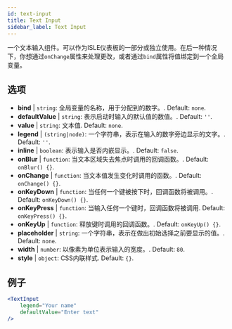 ```yaml
---
id: text-input
title: Text Input
sidebar_label: Text Input
---
```


一个文本输入组件。可以作为ISLE仪表板的一部分或独立使用。在后一种情况下，你想通过`onChange`属性来处理更改，或者通过`bind`属性将值绑定到一个全局变量。

## 选项

* __bind__ | `string`: 全局变量的名称，用于分配到的数字。. Default: `none`.
* __defaultValue__ | `string`: 表示启动时输入的默认值的数值。. Default: `''`.
* __value__ | `string`: 文本值. Default: `none`.
* __legend__ | `(string|node)`: 一个字符串，表示在输入的数字旁边显示的文字。. Default: `''`.
* __inline__ | `boolean`: 表示输入是否内嵌显示。. Default: `false`.
* __onBlur__ | `function`: 当文本区域失去焦点时调用的回调函数。. Default: `onBlur() {}`.
* __onChange__ | `function`: 当文本值发生变化时调用的函数。. Default: `onChange() {}`.
* __onKeyDown__ | `function`: 当任何一个键被按下时，回调函数将被调用。. Default: `onKeyDown() {}`.
* __onKeyPress__ | `function`: 当输入任何一个键时，回调函数将被调用. Default: `onKeyPress() {}`.
* __onKeyUp__ | `function`: 释放键时调用的回调函数。. Default: `onKeyUp() {}`.
* __placeholder__ | `string`: 一个字符串，表示在做出初始选择之前要显示的值。. Default: `none`.
* __width__ | `number`: 以像素为单位表示输入的宽度。. Default: `80`.
* __style__ | `object`: CSS内联样式. Default: `{}`.


## 例子

```jsx live
<TextInput
    legend="Your name"
    defaultValue="Enter text"
/>
```

